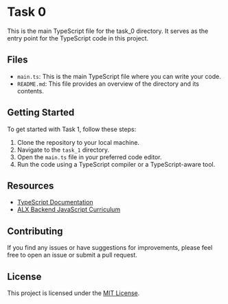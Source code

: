 # Task 0

This is the main TypeScript file for the task_0 directory. It serves as the entry point for the TypeScript code in this project.

## Files

- `main.ts`: This is the main TypeScript file where you can write your code.
- `README.md`: This file provides an overview of the directory and its contents.

## Getting Started

To get started with Task 1, follow these steps:

1. Clone the repository to your local machine.
2. Navigate to the `task_1` directory.
3. Open the `main.ts` file in your preferred code editor.
4. Run the code using a TypeScript compiler or a TypeScript-aware tool.

## Resources

- [TypeScript Documentation](https://www.typescriptlang.org/docs/)
- [ALX Backend JavaScript Curriculum](https://github.com/alx-apply/javascript-backend)

## Contributing

If you find any issues or have suggestions for improvements, please feel free to open an issue or submit a pull request.

## License

This project is licensed under the [MIT License](LICENSE).
